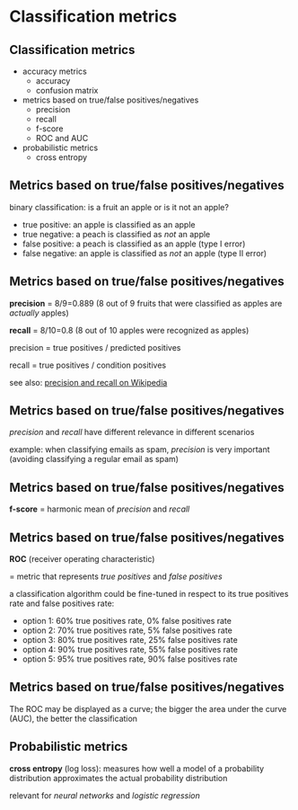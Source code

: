 # Classification metrics

## Classification metrics

- accuracy metrics
  - accuracy
  - confusion matrix
- metrics based on true/false positives/negatives
  - precision
  - recall
  - f-score
  - ROC and AUC
- probabilistic metrics
  - cross entropy

## Metrics based on true/false positives/negatives

binary classification: is a fruit an apple or is it not an apple?

- true positive: an apple is classified as an apple
- true negative: a peach is classified as _not_ an apple
- false positive: a peach is classified as an apple (type I error)
- false negative: an apple is classified as _not_ an apple (type II error)

## Metrics based on true/false positives/negatives

**precision** = 8/9=0.889 (8 out of 9 fruits that were classified as apples are _actually_ apples)

**recall** = 8/10=0.8 (8 out of 10 apples were recognized as apples)

precision = true positives / predicted positives

recall = true positives / condition positives

see also: [precision and recall on Wikipedia](https://en.wikipedia.org/wiki/Precision_and_recall)

## Metrics based on true/false positives/negatives

_precision_ and _recall_ have different relevance in different scenarios

example: when classifying emails as spam, _precision_ is very important (avoiding classifying a regular email as spam)

## Metrics based on true/false positives/negatives

**f-score** = harmonic mean of _precision_ and _recall_

## Metrics based on true/false positives/negatives

**ROC** (receiver operating characteristic)

= metric that represents _true positives_ and _false positives_

a classification algorithm could be fine-tuned in respect to its true positives rate and false positives rate:

- option 1: 60% true positives rate, 0% false positives rate
- option 2: 70% true positives rate, 5% false positives rate
- option 3: 80% true positives rate, 25% false positives rate
- option 4: 90% true positives rate, 55% false positives rate
- option 5: 95% true positives rate, 90% false positives rate

## Metrics based on true/false positives/negatives

The ROC may be displayed as a curve; the bigger the area under the curve (AUC), the better the classification

## Probabilistic metrics

**cross entropy** (log loss): measures how well a model of a probability distribution approximates the actual probability distribution

relevant for _neural networks_ and _logistic regression_

